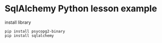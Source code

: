 # SqlAlchemy Python lesson example 
 
install library 
   
```
pip install psycopg2-binary 
pip install sqlalchemy 
``` 
  
  
 
 
